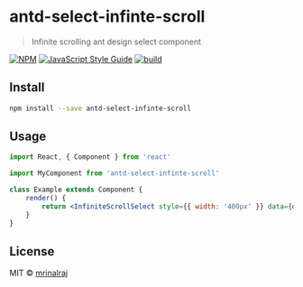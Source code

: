 # antd-select-infinte-scroll

> Infinite scrolling ant design select component

[![NPM](https://img.shields.io/npm/v/antd-select-infinte-scroll.svg)](https://www.npmjs.com/package/antd-select-infinte-scroll) [![JavaScript Style Guide](https://img.shields.io/badge/code_style-standard-brightgreen.svg)](https://standardjs.com) [![build](https://api.travis-ci.org/mrinalraj/antd-select-infinte-scroll.svg?branch=master)]()

## Install

```bash
npm install --save antd-select-infinte-scroll
```

## Usage

```jsx
import React, { Component } from 'react'

import MyComponent from 'antd-select-infinte-scroll'

class Example extends Component {
	render() {
		return <InfiniteScrollSelect style={{ width: '400px' }} data={data} hasMore={page > 5 ? false : true} loadMore={this.getMoreData} />
	}
}
```

## License

MIT © [mrinalraj](https://github.com/mrinalraj)
